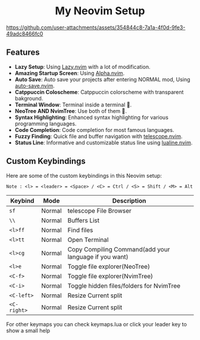 <h1 align="center">
    My Neovim Setup
</h1>

https://github.com/user-attachments/assets/354844c8-7a1a-4f0d-9fe3-49adc8466fc0

## Features

- **Lazy Setup**: Using [Lazy.nvim](https://www.lazyvim.org/installation) with a lot of modification.
- **Amazing Startup Screen**: Using [Alpha.nvim](https://github.com/goolord/alpha-nvim).
- **Auto Save**: Auto save your projects after entering NORMAL mod, Using [auto-save.nvim](https://github.com/okuuva/auto-save.nvim).
- **Catppuccin Coloscheme**: Catppuccin colorscheme with transparent bakground.
- **Terminal Window**: Terminal inside a terminal 🙂.
- **NeoTree AND NvimTree**: Use both of them 🙂.
- **Syntax Highlighting**: Enhanced syntax highlighting for various programming languages.
- **Code Completion**: Code completion for most famous languages.
- **Fuzzy Finding**: Quick file and buffer navigation with [telescope.nvim](https://github.com/nvim-telescope/telescope.nvim).
- **Status Line**: Informative and customizable status line using [lualine.nvim](https://github.com/nvim-lualine/lualine.nvim).

## Custom Keybindings

Here are some of the custom keybindings in this Neovim setup:


```text
Note : <l> = <leader> = <Space> / <C> = Ctrl / <S> = Shift / <M> = Alt
```

| Keybind | Mode | Description |
|---------|------|-------------|
| `sf`        | Normal | telescope File Browser |
| `\\`        | Normal | Buffers List |
| `<l>ff`     | Normal | Find files |
| `<l>tt`     | Normal | Open Terminal |
| `<l>cg`     | Normal | Copy Compiling Command(add your language if you want) |
| `<l>e`      | Normal | Toggle file explorer(NeoTree) |
| `<C-f>`     | Normal | Toggle file explorer(NvimTree) |
| `<C-i>`     | Normal | Toggle hidden files/folders for NvimTree |
| `<C-left>`  | Normal | Resize Current split |
| `<C-right>` | Normal | Resize Current split |

For other keymaps you can check keymaps.lua or click your leader key to show a small help
